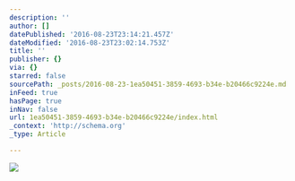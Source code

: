 ```yaml
---
description: ''
author: []
datePublished: '2016-08-23T23:14:21.457Z'
dateModified: '2016-08-23T23:02:14.753Z'
title: ''
publisher: {}
via: {}
starred: false
sourcePath: _posts/2016-08-23-1ea50451-3859-4693-b34e-b20466c9224e.md
inFeed: true
hasPage: true
inNav: false
url: 1ea50451-3859-4693-b34e-b20466c9224e/index.html
_context: 'http://schema.org'
_type: Article

---
```

![](https://the-grid-user-content.s3-us-west-2.amazonaws.com/d8b38a89-191b-4a98-afff-8ce22da61857.jpg)